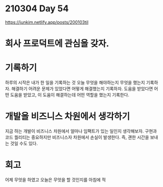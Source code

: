 # 210304 Day 54

https://junkim.netlify.app/posts/200103til

# 회사 프로덕트에 관심을 갖자.
# 기록하기
하루의 시작은 내가 한 일을 기록하는 것
오늘 무엇을 해야하는지 무엇을 했는지 기록하자.
해결하기 어려운 문제가 있었다면 어떻게 해결했는지 기록하자.
도움을 받았다면 어떤 도움을 받았고, 이 도움이 해결하는데 어떤 역할을 했는지 기록한다.
# 개발을 비즈니스 차원에서 생각하기
지금 하는 개발이 비즈니스 차원에서 얼마나 임팩트가 있는 일인지 생각해보자.
구현과 코드 퀄리티는 중요하지만 비즈니스자 차원에서 손실이 발생한다. 즉, 괜한 시간을 보내는 것일 수도 있다.

# 회고
어제 무엇을 하였고 오늘은 무엇을 할 것인지를 아침에 적
